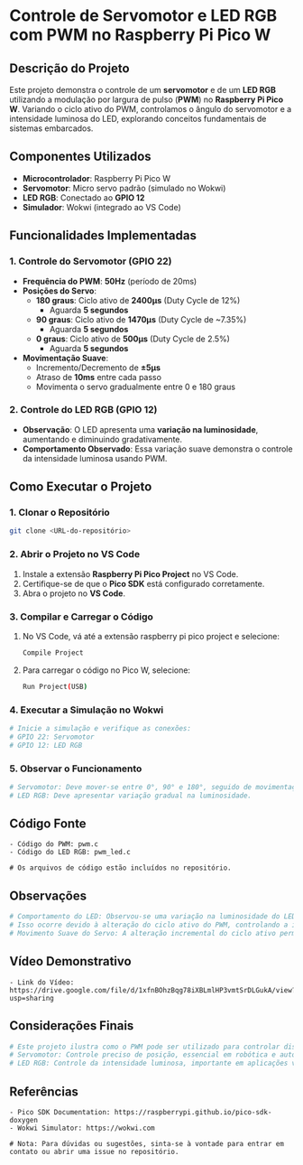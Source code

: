 
# Controle de Servomotor e LED RGB com PWM no Raspberry Pi Pico W

## Descrição do Projeto

Este projeto demonstra o controle de um **servomotor** e de um **LED RGB** utilizando a modulação por largura de pulso (**PWM**) no **Raspberry Pi Pico W**. Variando o ciclo ativo do PWM, controlamos o ângulo do servomotor e a intensidade luminosa do LED, explorando conceitos fundamentais de sistemas embarcados.

## Componentes Utilizados

- **Microcontrolador**: Raspberry Pi Pico W  
- **Servomotor**: Micro servo padrão (simulado no Wokwi)  
- **LED RGB**: Conectado ao **GPIO 12**  
- **Simulador**: Wokwi (integrado ao VS Code)  

## Funcionalidades Implementadas

### 1. Controle do Servomotor (GPIO 22)

- **Frequência do PWM**: **50Hz** (período de 20ms)  
- **Posições do Servo**:
  - **180 graus**: Ciclo ativo de **2400µs** (Duty Cycle de 12%)
    - Aguarda **5 segundos**
  - **90 graus**: Ciclo ativo de **1470µs** (Duty Cycle de ~7.35%)
    - Aguarda **5 segundos**
  - **0 graus**: Ciclo ativo de **500µs** (Duty Cycle de 2.5%)
    - Aguarda **5 segundos**
- **Movimentação Suave**:
  - Incremento/Decremento de **±5µs**
  - Atraso de **10ms** entre cada passo
  - Movimenta o servo gradualmente entre 0 e 180 graus

### 2. Controle do LED RGB (GPIO 12)

- **Observação**: O LED apresenta uma **variação na luminosidade**, aumentando e diminuindo gradativamente.
- **Comportamento Observado**: Essa variação suave demonstra o controle da intensidade luminosa usando PWM.

## Como Executar o Projeto

### 1. Clonar o Repositório

```bash
git clone <URL-do-repositório>
````

### 2. Abrir o Projeto no VS Code

1. Instale a extensão **Raspberry Pi Pico Project** no VS Code.
2. Certifique-se de que o **Pico SDK** está configurado corretamente.
3. Abra o projeto no **VS Code**.

### 3. Compilar e Carregar o Código

1. No VS Code, vá até a extensão raspberry pi pico project e selecione:
   ```bash
   Compile Project
   ```
2. Para carregar o código no Pico W, selecione:
   ```bash
   Run Project(USB)
   ```

### 4. Executar a Simulação no Wokwi

```bash
# Inicie a simulação e verifique as conexões:
# GPIO 22: Servomotor  
# GPIO 12: LED RGB  
```

### 5. Observar o Funcionamento

```bash
# Servomotor: Deve mover-se entre 0°, 90° e 180°, seguido de movimentação suave contínua.
# LED RGB: Deve apresentar variação gradual na luminosidade.
```

## Código Fonte

```plaintext
- Código do PWM: pwm.c
- Código do LED RGB: pwm_led.c

# Os arquivos de código estão incluídos no repositório.
```

## Observações

```bash
# Comportamento do LED: Observou-se uma variação na luminosidade do LED, aumentando e diminuindo gradativamente.
# Isso ocorre devido à alteração do ciclo ativo do PWM, controlando a intensidade luminosa.
# Movimento Suave do Servo: A alteração incremental do ciclo ativo permite que o servo mova-se de forma fluida entre os ângulos, simulando um movimento natural.
```

## Vídeo Demonstrativo

```plaintext
- Link do Vídeo: https://drive.google.com/file/d/1xfnBOhzBqg78iXBLmlHP3vmtSrDLGukA/view?usp=sharing
```

## Considerações Finais

```bash
# Este projeto ilustra como o PWM pode ser utilizado para controlar dispositivos em sistemas embarcados:
# Servomotor: Controle preciso de posição, essencial em robótica e automação.
# LED RGB: Controle da intensidade luminosa, importante em aplicações visuais.
```

## Referências

```plaintext
- Pico SDK Documentation: https://raspberrypi.github.io/pico-sdk-doxygen  
- Wokwi Simulator: https://wokwi.com  

# Nota: Para dúvidas ou sugestões, sinta-se à vontade para entrar em contato ou abrir uma issue no repositório.
```

```
```
